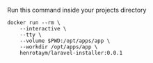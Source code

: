 Run this command inside your projects directory

```shell
docker run --rm \
    --interactive \
    --tty \
    --volume $PWD:/opt/apps/app \
    --workdir /opt/apps/app \
    henrotaym/laravel-installer:0.0.1
```
